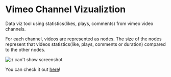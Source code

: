# Vimeo Channel Vizualiztion

Data viz tool using statistics(likes, plays, comments) from vimeo video channels. 

For each channel, videos are represented as nodes. The size of the nodes represent that videos statistics(like, plays, comments or duration)  compared to the other nodes. 

![:/ can't show screenshot](https://github.com/chrisjimenez/vimeoviz)


You can check it out [here](http://chrisjimenez.github.io/vimeoviz/)!

